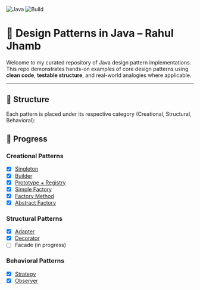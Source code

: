 ![Java](https://img.shields.io/badge/Java-17-orange)
![Build](https://github.com/itzRJ/Design-Patterns-Java/actions/workflows/maven.yml/badge.svg)

# 🎯 Design Patterns in Java – Rahul Jhamb

Welcome to my curated repository of Java design pattern implementations. This repo demonstrates hands-on examples of core design patterns using **clean code**, **testable structure**, and real-world analogies where applicable.

---

## 📁 Structure

Each pattern is placed under its respective category (Creational, Structural, Behavioral):

## 📌 Progress

### Creational Patterns
- [x] [Singleton](./src/main/java/creational/singleton)
- [x] [Builder](./src/main/java/creational/builder)
- [x] [Prototype + Registry](./src/main/java/creational/prototype)
- [x] [Simple Factory](./src/main/java/creational/factory/simplefactory)
- [x] [Factory Method](./src/main/java/creational/factory/factorymethod)
- [x] [Abstract Factory](./src/main/java/creational/factory/abstractfactory)

### Structural Patterns
- [x] [Adapter](./src/main/java/structural/adapter)
- [X] [Decorator](./src/main/java/structural/decorator)
- [ ] Facade (in progress)

### Behavioral Patterns
- [x] [Strategy](./src/main/java/behavioral/strategy)
- [x] [Observer](./src/main/java/behavioral/observer)
